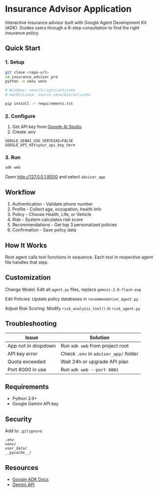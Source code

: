 # Insurance Advisor Application

Interactive insurance advisor built with Google Agent Development Kit (ADK). Guides users through a 6-step consultation to find the right insurance policy.

## Quick Start

### 1. Setup

```bash
git clone <repo-url>
cd insurance_advisor_pro
python -m venv venv

# Windows: venv\Scripts\activate
# macOS/Linux: source venv/bin/activate

pip install -r requirements.txt
```

### 2. Configure

1. Get API key from [Google AI Studio](https://aistudio.google.com/apikey)
2. Create .env
```
GOOGLE_GENAI_USE_VERTEXAI=FALSE
GOOGLE_API_KEY=your_api_key_here
```

### 3. Run

```bash
adk web
```

Open http://127.0.0.1:8000 and select `advisor_app`

## Workflow

1. Authentication - Validate phone number
2. Profile - Collect age, occupation, health info
3. Policy - Choose Health, Life, or Vehicle
4. Risk - System calculates risk score
5. Recommendations - Get top 3 personalized policies
6. Confirmation - Save policy data

## How It Works

Root agent calls tool functions in sequence. Each tool in respective agent file handles that step.

## Customization

Change Model: Edit all `agent.py` files, replace `gemini-2.0-flash-exp`

Edit Policies: Update policy databases in `recommendation_agent.py`

Adjust Risk Scoring: Modify `risk_analysis_tool()` in `risk_agent.py`

## Troubleshooting

| Issue | Solution |
|-------|----------|
| App not in dropdown | Run `adk web` from project root |
| API key error | Check `.env` in `advisor_app/` folder |
| Quota exceeded | Wait 24h or upgrade API plan |
| Port 8000 in use | Run `adk web --port 8001` |

## Requirements

- Python 3.9+
- Google Gemini API key

## Security

Add to `.gitignore`:
```
.env
venv/
user_data/
__pycache__/
```

## Resources

- [Google ADK Docs](https://docs.google.com/document/d/1jqzxOJ5-cWGLQQp6JLN-lTg3_bvCEyRXDVYrKHaATVE/)
- [Gemini API](https://ai.google.dev/)